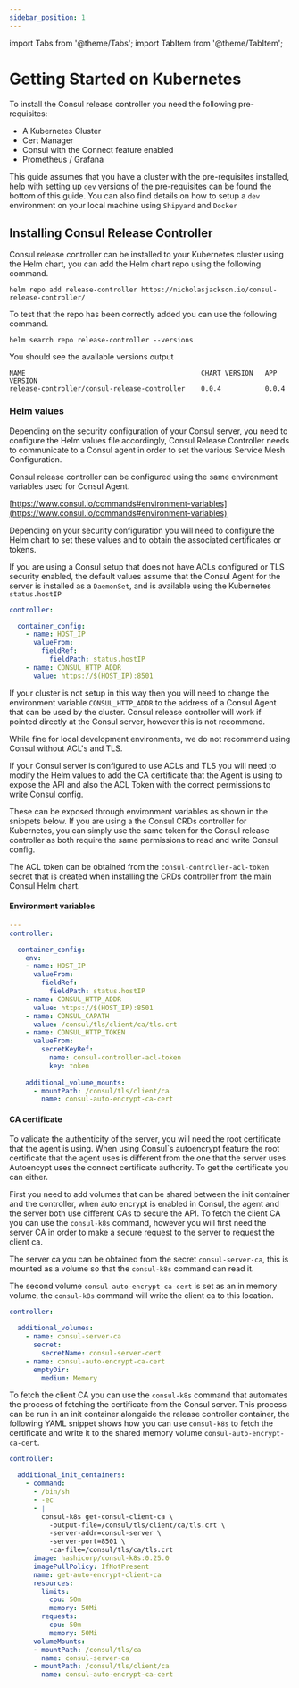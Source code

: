 ```yaml
---
sidebar_position: 1
---
```


import Tabs from '@theme/Tabs';
import TabItem from '@theme/TabItem';

# Getting Started on Kubernetes

To install the Consul release controller you need the following pre-requisites:

* A Kubernetes Cluster
* Cert Manager
* Consul with the Connect feature enabled
* Prometheus / Grafana

This guide assumes that you have a cluster with the pre-requisites installed, help with setting up `dev` versions of the pre-requisites can
be found the bottom of this guide. You can also find details on how to setup a `dev` environment on your local machine using `Shipyard` and `Docker`

## Installing Consul Release Controller

Consul release controller can be installed to your Kubernetes cluster using the Helm chart, you can add the Helm chart repo using the following
command.

```shell
helm repo add release-controller https://nicholasjackson.io/consul-release-controller/
```

To test that the repo has been correctly added you can use the following command.

```shell
helm search repo release-controller --versions
```

You should see the available versions output

```shell
NAME                                            CHART VERSION   APP VERSION
release-controller/consul-release-controller    0.0.4           0.0.4      
```

### Helm values

Depending on the security configuration of your Consul server, you need to configure the Helm values file accordingly, Consul Release Controller
needs to communicate to a Consul agent in order to set the various Service Mesh Configuration.

Consul release controller can be configured using the same environment variables used for Consul Agent.

[https://www.consul.io/commands#environment-variables](https://www.consul.io/commands#environment-variables)


Depending on your security configuration you will need to configure the Helm chart to set these values and to obtain the 
associated certificates or tokens.

<Tabs groupId="helm_values">
<TabItem value="insecure" label="Insecure">

If you are using a Consul setup that does not have ACLs configured or TLS security enabled, the default values
assume that the Consul Agent for the server is installed as a `DaemonSet`, and is available using the Kubernetes
`status.hostIP`

```yaml
controller:

  container_config:
    - name: HOST_IP
      valueFrom:
        fieldRef:
          fieldPath: status.hostIP
    - name: CONSUL_HTTP_ADDR
      value: https://$(HOST_IP):8501
```

If your cluster is not setup in this way then you will need to change the environment variable `CONSUL_HTTP_ADDR` to the address
of a Consul Agent that can be used by the cluster. Consul release controller will work if pointed directly at the Consul server,
however this is not recommend. 

While fine for local development environments, we do not recommend using Consul without ACL's and 
TLS.

</TabItem>
  
<TabItem value="secure" label="ACLS and TLS" default="true">

If your Consul server is configured to use ACLs and TLS you will need to modify the Helm values to add the CA certificate that 
the Agent is using to expose the API and also the ACL Token with the correct permissions to write Consul config.

These can be exposed through environment variables as shown in the snippets below. If you are using a the Consul CRDs controller for Kubernetes, you 
can simply use the same token for the Consul release controller as both require the same permissions to read and write Consul config.

The ACL token can be obtained from the `consul-controller-acl-token` secret that is created when installing the CRDs controller from the main Consul
Helm chart.

#### Environment variables

```yaml
---
controller:

  container_config:
    env:
    - name: HOST_IP
      valueFrom:
        fieldRef:
          fieldPath: status.hostIP
    - name: CONSUL_HTTP_ADDR
      value: https://$(HOST_IP):8501
    - name: CONSUL_CAPATH
      value: /consul/tls/client/ca/tls.crt
    - name: CONSUL_HTTP_TOKEN
      valueFrom: 
        secretKeyRef:
          name: consul-controller-acl-token
          key: token 
    
    additional_volume_mounts:
      - mountPath: /consul/tls/client/ca
        name: consul-auto-encrypt-ca-cert
```

#### CA certificate

To validate the authenticity of the server, you will need the root certificate that the agent is using. When using Consul`s autoencrypt feature
the root certificate that the agent uses is different from the one that the server uses. Autoencypt uses the connect certificate authority. To
get the certificate you can either.

First you need to add volumes that can be shared between the init container and the controller, when auto encrypt is enabled in Consul, the agent
and the server both use different CAs to secure the API. To fetch the client CA you can use the `consul-k8s` command, however you will first need
the server CA in order to make a secure request to the server to request the client ca. 

The server ca you can be obtained from the secret `consul-server-ca`, this is mounted as a volume so that the `consul-k8s` command can read it.

The second volume `consul-auto-encrypt-ca-cert` is set as an in memory volume, the `consul-k8s` command will write the client ca to this location.

```yaml
controller:

  additional_volumes: 
    - name: consul-server-ca
      secret:
        secretName: consul-server-cert
    - name: consul-auto-encrypt-ca-cert
      emptyDir:
        medium: Memory
```

To fetch the client CA you can use the `consul-k8s` command that automates the process of fetching the certificate
from the Consul server. This process can be run in an init container alongside the release controller container, the following YAML snippet
shows how you can use `consul-k8s` to fetch the certificate and write it to the shared memory volume `consul-auto-encrypt-ca-cert`.

```yaml
controller:

  additional_init_containers:
    - command:
      - /bin/sh
      - -ec
      - |
        consul-k8s get-consul-client-ca \
          -output-file=/consul/tls/client/ca/tls.crt \
          -server-addr=consul-server \
          -server-port=8501 \
          -ca-file=/consul/tls/ca/tls.crt
      image: hashicorp/consul-k8s:0.25.0
      imagePullPolicy: IfNotPresent
      name: get-auto-encrypt-client-ca
      resources:
        limits:
          cpu: 50m
          memory: 50Mi
        requests:
          cpu: 50m
          memory: 50Mi
      volumeMounts:
      - mountPath: /consul/tls/ca
        name: consul-server-ca
      - mountPath: /consul/tls/client/ca
        name: consul-auto-encrypt-ca-cert
```

</TabItem>
</Tabs>